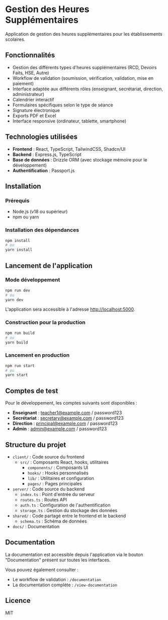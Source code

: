# Gestion des Heures Supplémentaires

Application de gestion des heures supplémentaires pour les établissements scolaires.

## Fonctionnalités

- Gestion des différents types d'heures supplémentaires (RCD, Devoirs Faits, HSE, Autre)
- Workflow de validation (soumission, vérification, validation, mise en paiement)
- Interface adaptée aux différents rôles (enseignant, secrétariat, direction, administrateur)
- Calendrier interactif
- Formulaires spécifiques selon le type de séance
- Signature électronique
- Exports PDF et Excel
- Interface responsive (ordinateur, tablette, smartphone)

## Technologies utilisées

- **Frontend** : React, TypeScript, TailwindCSS, Shadcn/UI
- **Backend** : Express.js, TypeScript
- **Base de données** : Drizzle ORM (avec stockage mémoire pour le développement)
- **Authentification** : Passport.js

## Installation

### Prérequis

- Node.js (v18 ou supérieur)
- npm ou yarn

### Installation des dépendances

```bash
npm install
# ou
yarn install
```

## Lancement de l'application

### Mode développement

```bash
npm run dev
# ou
yarn dev
```

L'application sera accessible à l'adresse [http://localhost:5000](http://localhost:5000).

### Construction pour la production

```bash
npm run build
# ou
yarn build
```

### Lancement en production

```bash
npm run start
# ou
yarn start
```

## Comptes de test

Pour le développement, les comptes suivants sont disponibles :

- **Enseignant** : teacher1@example.com / password123
- **Secrétariat** : secretary@example.com / password123
- **Direction** : principal@example.com / password123
- **Admin** : admin@example.com / password123

## Structure du projet

- `client/` : Code source du frontend
  - `src/` : Composants React, hooks, utilitaires
    - `components/` : Composants UI
    - `hooks/` : Hooks personnalisés
    - `lib/` : Utilitaires et configuration
    - `pages/` : Pages principales
- `server/` : Code source du backend
  - `index.ts` : Point d'entrée du serveur
  - `routes.ts` : Routes API
  - `auth.ts` : Configuration de l'authentification
  - `storage.ts` : Gestion du stockage des données
- `shared/` : Code partagé entre le frontend et le backend
  - `schema.ts` : Schéma de données
- `docs/` : Documentation

## Documentation

La documentation est accessible depuis l'application via le bouton "Documentation" présent sur toutes les interfaces.

Vous pouvez également consulter :
- Le workflow de validation : `/documentation`
- La documentation complète : `/view-documentation`

## Licence

MIT

